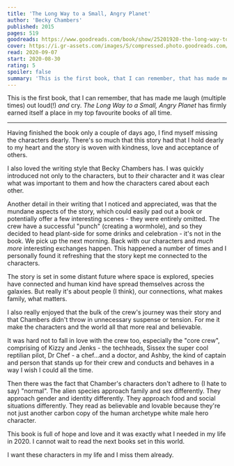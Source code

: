 ```yaml
---
title: 'The Long Way to a Small, Angry Planet'
author: 'Becky Chambers'
published: 2015
pages: 519
goodreads: https://www.goodreads.com/book/show/25201920-the-long-way-to-a-small-angry-planet
cover: https://i.gr-assets.com/images/S/compressed.photo.goodreads.com/books/1438590529l/25201920._SY475_.jpg
read: 2020-09-07
start: 2020-08-30
rating: 5
spoiler: false
summary: 'This is the first book, that I can remember, that has made me laugh (multiple times) out loud(!) and cry. I loved it.'
---
```


This is the first book, that I can remember, that has made me laugh (multiple times) out loud(!) _and_ cry. _The Long Way to a Small, Angry Planet_ has firmly earned itself a place in my top favourite books of all time.

---

Having finished the book only a couple of days ago, I find myself missing the characters dearly. There's so much that this story had that I hold dearly to my heart and the story is woven with kindness, love and acceptance of others.

I also loved the writing style that Becky Chambers has. I was quickly introduced not only to the characters, but to _their_ character and it was clear what was important to them and how the characters cared about each other.

Another detail in their writing that I noticed and appreciated, was that the mundane aspects of the story, which could easily pad out a book or potentially offer a few interesting scenes - they were entirely omitted. The crew have a successful "punch" (creating a wormhole), and so they decided to head plant-side for some drinks and celebration - it's not in the book. We pick up the next morning. Back with our characters and _much more_ interesting exchanges happen. This happened a number of times and I personally found it refreshing that the story kept me connected to the characters.

The story is set in some distant future where space is explored, species have connected and human kind have spread themselves across the galaxies. But really it's about people (I think), our connections, what makes family, what matters.

I also really enjoyed that the bulk of the crew's journey was their story and that Chambers didn't throw in unnecessary suspense or tension. For me it make the characters and the world all that more real and believable.

It was hard not to fall in love with the crew too, especially the "core crew", comprising of Kizzy and Jenks - the techheads, Sissex the super cool reptilian pilot, Dr Chef - a chef…and a doctor, and Ashby, the kind of captain and person that stands up for their crew and conducts and behaves in a way I wish I could all the time.

Then there was the fact that Chamber's characters don't adhere to (I hate to say) "normal". The alien species approach family and sex differently. They approach gender and identity differently. They approach food and social situations differently. They read as believable and lovable because they're not just another carbon copy of the human archetype white male hero character.

This book is full of hope and love and it was exactly what I needed in my life in 2020. I cannot wait to read the next books set in this world.

I want these characters in my life and I miss them already.
